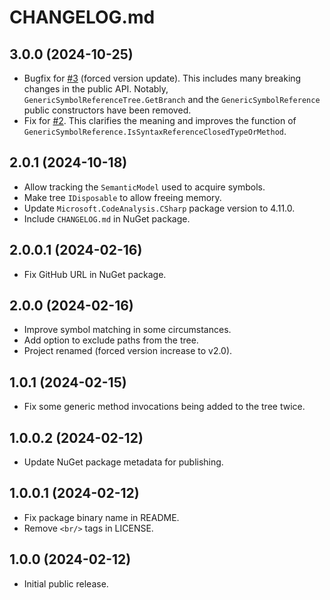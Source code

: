 # CHANGELOG.md

## 3.0.0 (2024-10-25)

 - Bugfix for
   [#3](https://github.com/monkey0506/Monkeymoto.GeneratorUtils.GenericSymbolReferenceTree/issues/3)
   (forced version update). This includes many breaking changes in the public
   API. Notably, `GenericSymbolReferenceTree.GetBranch` and the
   `GenericSymbolReference` public constructors have been removed.
 - Fix for
   [#2](https://github.com/monkey0506/Monkeymoto.GeneratorUtils.GenericSymbolReferenceTree/issues/2).
   This clarifies the meaning and improves the function of
   `GenericSymbolReference.IsSyntaxReferenceClosedTypeOrMethod`.

## 2.0.1 (2024-10-18)

 - Allow tracking the `SemanticModel` used to acquire symbols.
 - Make tree `IDisposable` to allow freeing memory.
 - Update `Microsoft.CodeAnalysis.CSharp` package version to 4.11.0.
 - Include `CHANGELOG.md` in NuGet package.

## 2.0.0.1 (2024-02-16)

 - Fix GitHub URL in NuGet package.

## 2.0.0 (2024-02-16)

 - Improve symbol matching in some circumstances.
 - Add option to exclude paths from the tree.
 - Project renamed (forced version increase to v2.0).

## 1.0.1 (2024-02-15)

 - Fix some generic method invocations being added to the tree twice.

## 1.0.0.2 (2024-02-12)

 - Update NuGet package metadata for publishing.

## 1.0.0.1 (2024-02-12)

 - Fix package binary name in README.
 - Remove `<br/>` tags in LICENSE.

## 1.0.0 (2024-02-12)

 - Initial public release.